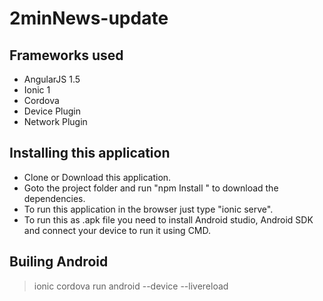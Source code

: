 # 2minNews-update

## Frameworks used

- AngularJS 1.5
- Ionic 1
- Cordova
- Device Plugin
- Network Plugin

## Installing this application

- Clone or Download this application.
- Goto the project folder and  run "npm Install " to download the dependencies.
- To run this application in the browser just type "ionic serve".
- To run this as .apk file you need to install Android studio, Android SDK and connect your device to run it using CMD.

## Builing Android 

 > ionic cordova run android --device --livereload



